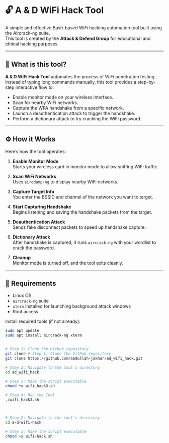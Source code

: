 # 🔓 A & D WiFi Hack Tool

A simple and effective Bash-based WiFi hacking automation tool built using the Aircrack-ng suite.  
This tool is created by the **Attack & Defend Group** for educational and ethical hacking purposes.

---

## 📖 What is this tool?

**A & D WiFi Hack Tool** automates the process of WiFi penetration testing.  
Instead of typing long commands manually, this tool provides a step-by-step interactive flow to:
- Enable monitor mode on your wireless interface.
- Scan for nearby WiFi networks.
- Capture the WPA handshake from a specific network.
- Launch a deauthentication attack to trigger the handshake.
- Perform a dictionary attack to try cracking the WiFi password.

---

## ⚙️ How it Works

Here’s how the tool operates:

1. **Enable Monitor Mode**  
   Starts your wireless card in monitor mode to allow sniffing WiFi traffic.

2. **Scan WiFi Networks**  
   Uses `airodump-ng` to display nearby WiFi networks.

3. **Capture Target Info**  
   You enter the BSSID and channel of the network you want to target.

4. **Start Capturing Handshake**  
   Begins listening and saving the handshake packets from the target.

5. **Deauthentication Attack**  
   Sends fake disconnect packets to speed up handshake capture.

6. **Dictionary Attack**  
   After handshake is captured, it runs `aircrack-ng` with your wordlist to crack the password.

7. **Cleanup**  
   Monitor mode is turned off, and the tool exits cleanly.

---

## 🧰 Requirements

- Linux OS
- `aircrack-ng` suite
- `xterm` installed for launching background attack windows
- Root access

Install required tools (if not already):

```bash
sudo apt update
sudo apt install aircrack-ng xterm


# Step 1: Clone the GitHub repository
git clone # Step 1: Clone the GitHub repository
git clone https://github.com/abdullah-jakhar/ad_wifi_hack.git

# Step 2: Navigate to the tool's directory
cd ad_wifi_hack

# Step 3: Make the script executable
chmod +x wifi_hack3.sh

# Step 4: Run the Tool
./wifi_hack3.sh



# Step 2: Navigate to the tool's directory
cd a-d-wifi-hack

# Step 3: Make the script executable
chmod +x wifi-hack.sh
